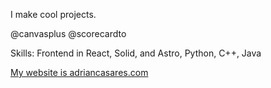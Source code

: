 I make cool projects.

@canvasplus
@scorecardto

Skills: Frontend in React, Solid, and Astro, Python, C++, Java

<a href="https://www.adriancasares.com">My website is adriancasares.com</a>
